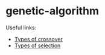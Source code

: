 # genetic-algorithm

Useful links:
- [Types of crossover](https://www.linkedin.com/pulse/crossovers-genetic-algorithms-ali-karazmoodeh-tthjf/)
- [Types of selection](https://www.linkedin.com/pulse/selections-genetic-algorithms-ali-karazmoodeh-g9yyf/)